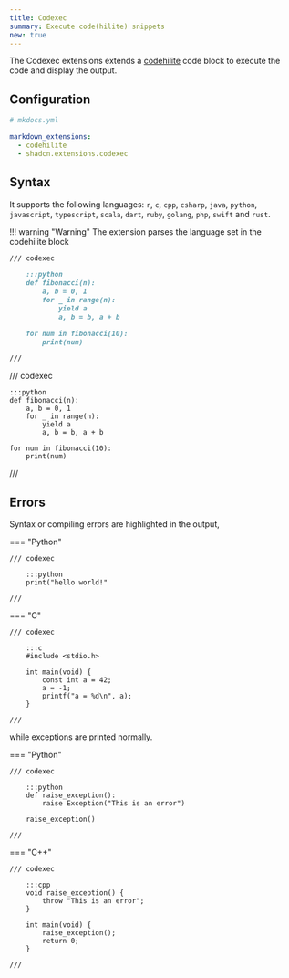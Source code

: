 ```yaml
---
title: Codexec
summary: Execute code(hilite) snippets
new: true
---
```


The Codexec extensions extends a [codehilite](codehilite.md) code block to execute the code and display the output.

## Configuration

```yaml
# mkdocs.yml

markdown_extensions:
  - codehilite
  - shadcn.extensions.codexec
```

## Syntax

It supports the following languages: `r`, `c`, `cpp`, `csharp`, `java`, `python`, `javascript`, `typescript`, `scala`, `dart`, `ruby`, `golang`, `php`, `swift` and `rust`.

!!! warning "Warning"
    The extension parses the language set in the codehilite block


~~~md
/// codexec

    :::python
    def fibonacci(n):
        a, b = 0, 1
        for _ in range(n):
            yield a
            a, b = b, a + b

    for num in fibonacci(10):
        print(num)

///
~~~

/// codexec

    :::python
    def fibonacci(n):
        a, b = 0, 1
        for _ in range(n):
            yield a
            a, b = b, a + b

    for num in fibonacci(10):
        print(num)

///

## Errors

Syntax or compiling errors are highlighted in the output,

=== "Python"

    /// codexec

        :::python
        print("hello world!"

    ///

=== "C"

    /// codexec

        :::c
        #include <stdio.h>

        int main(void) {
            const int a = 42;
            a = -1;
            printf("a = %d\n", a);
        }

    ///



while exceptions are printed normally.



=== "Python"

    /// codexec

        :::python
        def raise_exception():
            raise Exception("This is an error")
        
        raise_exception()

    ///

=== "C++"

    /// codexec

        :::cpp
        void raise_exception() {
            throw "This is an error";
        }

        int main(void) {
            raise_exception();
            return 0;
        }

    ///

